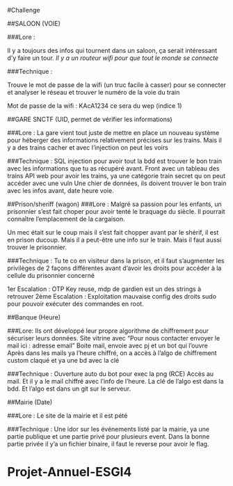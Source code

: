 #Challenge

##SALOON (VOIE)

###Lore :

Il y a toujours des infos qui tournent dans un saloon, ça serait intéressant d’y faire un tour.
*Il y a un routeur wifi pour que tout le monde se connecte*

###Technique :
 
Trouve le mot de passe de la wifi (un truc facile à casser) pour se connecter et analyser le réseau et trouver le numéro de la voie du train

Mot de passe de la wifi : KAcA1234
ce sera du wep (indice 1) 




##GARE SNCTF (UID, permet de vérifier les informations)

###Lore : 
La gare vient tout juste de mettre en place un nouveau système pour héberger des informations relativement précises sur les trains. Mais il y a des trains cacher et avec l’injection on peut les voirs


###Technique : 
SQL injection pour avoir tout la bdd est trouver le bon train avec les informations que tu as récupéré avant.
Front avec un tableau des trains
API web pour avoir les trains, ya une catégorie train secret qu on peut accéder avec une vuln
Une chier de données, ils doivent trouver le bon train avec les infos avant, date heure voie.


##Prison/sheriff (wagon)
###Lore : 
Malgré sa passion pour les enfants, un prisonnier s’est fait choper pour avoir tenté le braquage du siècle. Il pourrait connaître l’emplacement de la cargaison.

Un mec était sur le coup mais il s’est fait chopper avant par le shérif, il est en prison ducoup. Mais il a peut-être une info sur le train. Mais il faut aussi trouver le prisonnier.

###Technique : 
Tu te co en visiteur dans la prison, et il faut s’augmenter les privilèges de 2 façons différentes avant d’avoir les droits pour accéder à la cellule du prisonnier concerné

1er Escalation : OTP Key reuse, mdp de gardien est un des strings à retrouver
2ème Escalation : Exploitation mauvaise config des droits sudo pour pouvoir exécuter des commandes en root.
 

##Banque (Heure)

###Lore: 
Ils ont développé leur propre algorithme de chiffrement pour sécuriser leurs données. 
Site vitrine avec “Pour nous contacter envoyer le mail ici : adresse email”
Boite mail, envoie avec pj et un bot qui l’ouvre 
Après dans les mails ya l’heure chiffré, on a accès à l’algo de chiffrement custom claqué et ya une bd avec la clé

###Technique : 
Ouverture auto du bot pour exec la png (RCE)
Accès au mail. Et il y a le mail chiffré avec l’info de l’heure. 
La clé de l’algo est dans la bdd. Et l’algo est dans un git sur le serveur. 





##Mairie (Date)

###Lore : 
Le site de la mairie et il est pété


###Technique : 
Une idor sur les événements listé par la mairie, ya une partie publique et une partie privé pour plusieurs event. Dans la bonne partie privée il y’a un fichier binaire, il faut le reverse pour avoir le flag.



# Projet-Annuel-ESGI4
